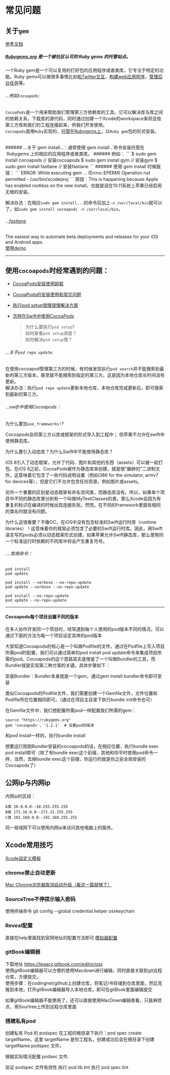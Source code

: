 # 常见问题


## 关于`gem`
[参考文档](http://www.jianshu.com/p/2ccf4f09e0a8)
##### [Rubygems.org](https://rubygems.org/) 是一个被社区认可的 Ruby gems 的托管站点。
一个Ruby gem是一个可以复用的打好包的应用程序或者类库，它专注于特定的功能。Ruby gems可以做很多事情比如[和Twitter交互](https://github.com/sferik/twitter)，[构建web应用程序](https://github.com/rails/rails)，[管理后台任务](https://github.com/brandonhilkert/sucker_punch)等。 

###### ...例如`Cocoapods`:
`CocoaPods`是一个用来帮助我们管理第三方依赖库的工具。它可以解决库与库之间的依赖关系，下载库的源代码，同时通过创建一个Xcode的workspace来将这些第三方库和我们的工程连接起来，供我们开发使用。  
`Cocoapods`是用`Ruby`实现的，[托管在Rubygems上](https://rubygems.org/search?utf8=%E2%9C%93&query=cocoapods)，以`Ruby gem`包的形式安装。

<br /> 
###### ...关于`gem install...`:
通常使用`gem install..`命令安装托管在`Rubygems`上的相应的应用程序或者类库。  
###### 例如：
```
$ sudo gem install cocoapods // 安装cocoapods
$ sudo gem install gym // 安装gym
$ sudo gem install fastlane // 安装fastlane
```
###### 使用`gem install`时候报错：  
```
ERROR:  While executing gem ... (Errno::EPERM)  
Operation not permitted - /usr/bin/xcodeproj
```    
原因：This is happening because Apple has enabled rootless on the new install，也就是说在10.11系统上苹果已经启用无根的安装。

解决办法：在相应`sudo gem install...`的命令后加上`-n /usr/local/bin`就可以了。如`sudo gem install cocoapods -n /usr/local/bin`。


###### ...[fastlane](https://rubygems.org/gems/fastlane)
The easiest way to automate beta deployments and releases for your iOS and Android apps.  
[使用demo](http://www.jianshu.com/p/edcd8d9430f6)
***

## 使用`cocoapods`时经常遇到的问题：
* [CocoaPods安装使用卸载](http://www.jianshu.com/p/20c8fc24da99)
* [CocoaPods的安装使用和常见问题](http://www.jianshu.com/p/6e5c0f78200a)    
* [执行pod setup很慢很慢解决方案](http://www.jianshu.com/p/43a268ba8f47)   
* [怎样在Swift中使用CocoaPods](http://www.cocoachina.com/swift/20150629/12305.html)

	> 为什么要执行`pod setup`?  
	> 如何查看`pod setup`进度？  
	> 如何解决`pod setup`慢？

###### ...关于`pod repo update`:
在使用cocoapod管理第三方的时候，有时候发现执行`pod search`并不能搜索到最新的第三方版本，甚至就不能搜索到指定的第三方。这是因为本地仓库长时间没有更新。  
解决办法：执行`pod repo update`更新本地仓库，本地仓库完成更新后，即可搜索到最新的第三方。

###### ...swift中使用Cocoapods：
为什么要加`use_frameworks!`?  

Cocoapods会将第三方以库或框架的形式导入到工程中； 但苹果不允许在swift中使用静态库。

为什么要引入动态库？为什么Swift中不能使用静态库？

iOS 8引入了动态框架，允许了代码、图片和其他的东西（assets）可以被一起打包。在iOS 8之前，CocoaPods被作为静态库来创建，就是很"臃肿的"二进制文件。这意味着它包含了一些代码说明设置（例如i386 for the simulator, armv7 for devices等），但是它们不允许包含任何资源，例如图片或assets。

另外一个重要的区别是动态框架有命名空间类，而静态库没有。所以，如果单个项目中不同的静态库里分别有一个叫做MyTestClasses的类，那么Xcode会因为有重复的标识在编译的时候出现连接失败。然而，在不同的framework里面有相同的类名时就没有问题。

为什么这很重要？不像OC，在iOS中没有包含标准的Swift运行时库（runtime libraries）！这意味着你的框架必须包含了必要的Swift运行时库。因此，用Swift语言写的pods必须以动态框架形式创建。如果苹果允许Swift静态库，那么使用同一个标准运行时依赖的不同库中将会产生重复符号。

###### ....常用命令：
```
pod install  
pod update  

pod install --verbose --no-repo-update  
pod update --verbose --no-repo-update    

pod install --no-repo-update  
pod update --no-repo-update  
```
***

#### Cocoapods每个项目设置不同的版本
在多人协作开发同一个项目时，经常遇到每个人使用的pod版本不同的情况，可以通过下面的方法为每一个项目设定具体的pod版本

大家知道Cocoapods的核心是一个叫做Podfile的文件，通过在Podfile上写入项目所需pod的配置，我们可以通过简单的pod install pod update命令来集成项目所需的pod。Cocoapods的这个思路其实是借鉴了一个叫做Bundler的工具，而Bundler就是实现第二种方案的关键。具体步骤如下：

安装Bundler：Bundler本身就是一个gem，通过gem install bundler命令即可安装

类似Cocoapods的Podfile文件，我们需要创建一个Gemfile文件，文件位置和Podifle所在位置相同即可。（通过在项目主目录下执行bundle init命令也可）

在Gemfile文件中，我们想配置所需pod一样配置我们所需的gem：

```
source "https://rubygems.org"
gem 'cocoapods', '1.2.1'  # 设置pod的版本
```
和pod install一样的，执行bundle install

想要运行刚刚Bundler安装的cocoapods的话，在相应位置，执行bundle exec pod install即可（除了有bundle exec这个前缀，其他和你平时使用pod命令一样，当然，去掉bundle exec这个前缀，你运行的就是你之前全局安装的Cocoapods了）

## 公网ip与内网ip

内网ip的区段：

```
A类 10.0.0.0--10.255.255.255 
B类 172.16.0.0--172.31.255.255 
C类 192.168.0.0--192.168.255.255
```
同一局域网下可以使用内网ip来访问其他电脑上的服务。

## Xcode常用技巧
[Xcode自定义模板](http://www.jianshu.com/p/b938548cf3f2)  


### chrome禁止自动更新

[Mac Chrome浏览器取消自动升级（看这一篇就够了）](https://blog.csdn.net/CHENYUFENG1991/article/details/78568919)


### SourceTree不停提示输入密码

使用终端命令
git config --global credential.helper osxkeychain

### Reveal配置

直接在help里面找到官网地址的配置方法即可
[模拟器配置](file:///Applications/Reveal.app/Contents/SharedSupport/Documentation/Load%20Reveal%20Without%20Changing%20Your%20Xcode%20Project.html)

### gitBook编辑器

下载地址 https://legacy.gitbook.com/editor/osx  
使用gitBook编辑器可以方便的使用Macdown进行编辑，同时直接关联到git远程仓库，方便提交。  
使用步骤：在codingnet/github上创建仓库，将笔记/书存储到仓库里面，然后克隆到本地，打开gitBook编辑器导入本地仓库，即可在gitBook里面编辑提交  

如果gitBook编辑器不能使用了，还可以直接使用MacDown编辑查看，只是麻烦点，用Sourtree上传到远程仓库里面  

### 搭建私有pod
创建私有 Pod 的 podspec
在工程的根目录下执行：pod spec create targetName，这里 targetName 是你工程名，创建成功后会在根目录下创建 targetName.podspec 文件。

根据实际情况配置 podsec 文件.

验证 podspec 文件有效性
执行 pod lib lint
执行 pod spec lint

